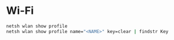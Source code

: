# Wi-Fi
```bash
netsh wlan show profile
netsh wlan show profile name="<NAME>" key=clear | findstr Key
```